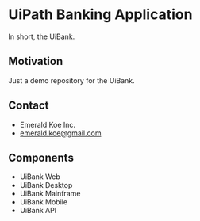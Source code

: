 # UiPath Banking Application
In short, the UiBank.

## Motivation
Just a demo repository for the UiBank.

## Contact

- Emerald Koe Inc.
- emerald.koe@gmail.com

## Components

- UiBank Web
- UiBank Desktop
- UiBank Mainframe
- UiBank Mobile
- UiBank API
